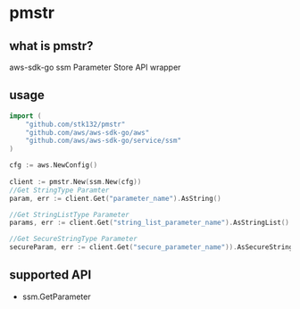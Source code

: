 # pmstr

## what is pmstr?

aws-sdk-go ssm Parameter Store API wrapper

## usage

```go
import (
    "github.com/stk132/pmstr"
    "github.com/aws/aws-sdk-go/aws"
    "github.com/aws/aws-sdk-go/service/ssm"
)

cfg := aws.NewConfig()
	
client := pmstr.New(ssm.New(cfg))
//Get StringType Paramter
param, err := client.Get("parameter_name").AsString()

//Get StringListType Parameter
params, err := client.Get("string_list_parameter_name").AsStringList()

//Get SecureStringType Parameter
secureParam, err := client.Get("secure_parameter_name")).AsSecureString()
```


## supported API

- ssm.GetParameter